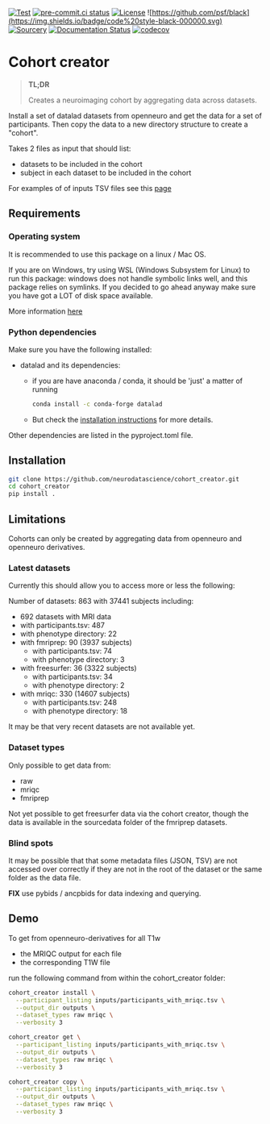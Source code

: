 [![Test](https://github.com/neurodatascience/cohort_creator/actions/workflows/test.yml/badge.svg)](https://github.com/neurodatascience/cohort_creator/actions/workflows/test.yml)
[![pre-commit.ci status](https://results.pre-commit.ci/badge/github/neurodatascience/cohort_creator/main.svg)](https://results.pre-commit.ci/latest/github/neurodatascience/cohort_creator/main)
[![License](https://img.shields.io/badge/license-MIT-blue.svg)](./LICENSE)
![https://github.com/psf/black](https://img.shields.io/badge/code%20style-black-000000.svg)
[![Sourcery](https://img.shields.io/badge/Sourcery-enabled-brightgreen)](https://sourcery.ai)
[![Documentation Status](https://readthedocs.org/projects/cohort-creator/badge/?version=latest)](https://cohort-creator.readthedocs.io/en/latest/?badge=latest)
[![codecov](https://codecov.io/gh/neurodatascience/cohort_creator/branch/main/graph/badge.svg?token=PMQYH0DIPX)](https://codecov.io/gh/neurodatascience/cohort_creator)

# Cohort creator

> **TL;DR**
>
> Creates a neuroimaging cohort by aggregating data across datasets.

Install a set of datalad datasets from openneuro and get the data for a set of
participants. Then copy the data to a new directory structure to create a
"cohort".

Takes 2 files as input that should list:

- datasets to be included in the cohort
- subject in each dataset to be included in the cohort

For examples of of inputs TSV files see this
[page](https://github.com/neurobagel/documentation/wiki/Query-Tool#example-data)

## Requirements

### Operating system

It is recommended to use this package on a linux / Mac OS.

If you are on Windows, try using WSL (Windows Subsystem for Linux) to run this package:
windows does not handle symbolic links well, and this package relies on symlinks.
If you decided to go ahead anyway make sure you have got a LOT of disk space available.

More information
[here](https://handbook.datalad.org/en/latest/intro/windows.html#ohnowindows)

### Python dependencies

Make sure you have the following installed:

- datalad and its dependencies:

  - if you are have anaconda / conda, it should be 'just' a matter of running
    ```bash
    conda install -c conda-forge datalad
    ```

  - But check the
    [installation instructions](https://handbook.datalad.org/en/latest/intro/installation.html#install)
    for more details.

Other dependencies are listed in the pyproject.toml file.

## Installation

```bash
git clone https://github.com/neurodatascience/cohort_creator.git
cd cohort_creator
pip install .
```

## Limitations

Cohorts can only be created by aggregating data from openneuro and openneuro derivatives.

### Latest datasets

Currently this should allow you to access more or less the following:

Number of datasets: 863 with 37441 subjects including:

- 692 datasets with MRI data
- with participants.tsv: 487
- with phenotype directory: 22
- with fmriprep: 90 (3937 subjects)
  - with participants.tsv: 74
  - with phenotype directory: 3
- with freesurfer: 36 (3322 subjects)
  - with participants.tsv: 34
  - with phenotype directory: 2
- with mriqc: 330 (14607 subjects)
  - with participants.tsv: 248
  - with phenotype directory: 18

It may be that very recent datasets are not available yet.

### Dataset types

Only possible to get data from:

- raw
- mriqc
- fmriprep

Not yet possible to get freesurfer data via the cohort creator, though the data
is available in the sourcedata folder of the fmriprep datasets.

### Blind spots

It may be possible that that some metadata files (JSON, TSV) are not accessed
over correctly if they are not in the root of the dataset or the same folder as
the data file.

**FIX** use pybids / ancpbids for data indexing and querying.

## Demo

To get from openneuro-derivatives for all T1w

- the MRIQC output for each file
- the corresponding T1W file

run the following command from within the cohort_creator folder:

```bash
cohort_creator install \
  --participant_listing inputs/participants_with_mriqc.tsv \
  --output_dir outputs \
  --dataset_types raw mriqc \
  --verbosity 3

cohort_creator get \
  --participant_listing inputs/participants_with_mriqc.tsv \
  --output_dir outputs \
  --dataset_types raw mriqc \
  --verbosity 3

cohort_creator copy \
  --participant_listing inputs/participants_with_mriqc.tsv \
  --output_dir outputs \
  --dataset_types raw mriqc \
  --verbosity 3
```
